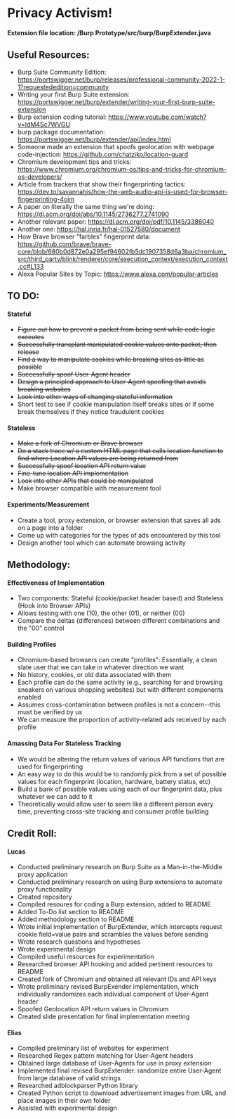 # Privacy Activism!

#### Extension file location: /Burp Prototype/src/burp/BurpExtender.java

## Useful Resources:
* Burp Suite Community Edition: https://portswigger.net/burp/releases/professional-community-2022-1-1?requestededition=community
* Writing your first Burp Suite extension: https://portswigger.net/burp/extender/writing-your-first-burp-suite-extension
* Burp extension coding tutorial: https://www.youtube.com/watch?v=IdM4Sc7WVGU
* burp package documentation: https://portswigger.net/burp/extender/api/index.html
* Someone made an extension that spoofs geolocation with webpage code-injection: https://github.com/chatziko/location-guard
* Chromium development tips and tricks: https://www.chromium.org/chromium-os/tips-and-tricks-for-chromium-os-developers/
* Article from trackers that show their fingerprinting tactics: https://dev.to/savannahjs/how-the-web-audio-api-is-used-for-browser-fingerprinting-4oim
* A paper on literally the same thing we're doing: https://dl.acm.org/doi/abs/10.1145/2736277.2741090
* Another relevant paper: https://dl.acm.org/doi/pdf/10.1145/3386040
* Another one: https://hal.inria.fr/hal-01527580/document
* How Brave browser "farbles" fingerprint data: https://github.com/brave/brave-core/blob/680b0d872e0a295ef94602fb5dc1907358d6a3ba/chromium_src/third_party/blink/renderer/core/execution_context/execution_context.cc#L133
* Alexa Popular Sites by Topic: https://www.alexa.com/popular-articles

## TO DO:

#### Stateful
* ~~Figure out how to prevent a packet from being sent while code logic executes~~
* ~~Successfully transplant manipulated cookie values onto packet, then release~~
* ~~Find a way to manipulate cookies while breaking sites as little as possible~~
* ~~Successfully spoof User-Agent header~~
* ~~Design a principled approach to User-Agent spoofing that avoids breaking websites~~
* ~~Look into other ways of changing stateful information~~
* Short test to see if cookie manipulation itself breaks sites or if some break themselves if they notice fraudulent cookies

#### Stateless
* ~~Make a fork of Chromium or Brave browser~~
* ~~Do a stack trace w/ a custom HTML page that calls location function to find where Location API values are being returned from~~
* ~~Successfully spoof location API return value~~
* ~~Fine-tune location API implementation~~
* ~~Look into other APIs that could be manipulated~~
* Make browser compatible with measurement tool

#### Experiments/Measurement
* Create a tool, proxy extension, or browser extension that saves all ads on a page into a folder
* Come up with categories for the types of ads encountered by this tool
* Design another tool which can automate browsing activity

## Methodology:

#### Effectiveness of Implementation
* Two components: Stateful (cookie/packet header based) and Stateless (Hook into Browser APIs)
* Allows testing with one (10), the other (01), or neither (00)
* Compare the deltas (differences) between different combinations and the "00" control

#### Building Profiles
* Chromium-based browsers can create "profiles": Essentially, a clean slate user that we can take in whatever direction we want
* No history, cookies, or old data associated with them
* Each profile can do the same activity (e.g., searching for and browsing sneakers on various shopping websites) but with different components enabled
* Assumes cross-contamination between profiles is not a concern--this must be verified by us
* We can measure the proportion of activity-related ads received by each profile

#### Amassing Data For Stateless Tracking
* We would be altering the return values of various API functions that are used for fingerprinting
* An easy way to do this would be to randomly pick from a set of possible values for each fingerprint (location, hardware, battery status, etc)
* Build a bank of possible values using each of our fingerprint data, plus whatever we can add to it
* Theoretically would allow user to seem like a different person every time, preventing cross-site tracking and consumer profile building


## Credit Roll:

#### Lucas
* Conducted preliminary research on Burp Suite as a Man-in-the-Middle proxy application
* Conducted preliminary research on using Burp extensions to automate proxy functionality
* Created repository
* Compiled resoures for coding a Burp extension, added to README
* Added To-Do list section to README
* Added methodology section to README
* Wrote initial implementation of BurpExtender, which intercepts request cookie field=value pairs and scrambles the values before sending
* Wrote research questions and hypotheses
* Wrote experimental design
* Compiled useful resources for experimentation
* Researched browser API hooking and added pertinent resources to README
* Created fork of Chromium and obtained all relevant IDs and API keys
* Wrote preliminary revised BurpExender implementation, which individually randomizes each individual component of User-Agent header
* Spoofed Geolocation API return values in Chromium
* Created slide presentation for final implementation meeting

#### Elias
* Compiled preliminary list of websites for experiment
* Researched Regex pattern matching for User-Agent headers
* Obtained large database of User-Agents for use in proxy extension
* Implemented final revised BurpExtender: randomize entire User-Agent from large database of valid strings 
* Researched adblockparser Python library
* Created Python script to download advertisement images from URL and place images in their own folder 
* Assisted with experimental design
